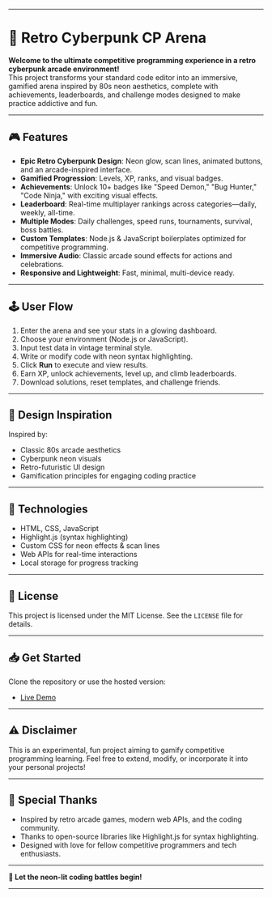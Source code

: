 
***

# 🚀 Retro Cyberpunk CP Arena

**Welcome to the ultimate competitive programming experience in a retro cyberpunk arcade environment!**  
This project transforms your standard code editor into an immersive, gamified arena inspired by 80s neon aesthetics, complete with achievements, leaderboards, and challenge modes designed to make practice addictive and fun.

***

## 🎮 Features

- **Epic Retro Cyberpunk Design**: Neon glow, scan lines, animated buttons, and an arcade-inspired interface.
- **Gamified Progression**: Levels, XP, ranks, and visual badges.
- **Achievements**: Unlock 10+ badges like "Speed Demon," "Bug Hunter," "Code Ninja," with exciting visual effects.
- **Leaderboard**: Real-time multiplayer rankings across categories—daily, weekly, all-time.
- **Multiple Modes**: Daily challenges, speed runs, tournaments, survival, boss battles.
- **Custom Templates**: Node.js & JavaScript boilerplates optimized for competitive programming.
- **Immersive Audio**: Classic arcade sound effects for actions and celebrations.
- **Responsive and Lightweight**: Fast, minimal, multi-device ready.
  
***

## 🕹️ User Flow

1. Enter the arena and see your stats in a glowing dashboard.
2. Choose your environment (Node.js or JavaScript).
3. Input test data in vintage terminal style.
4. Write or modify code with neon syntax highlighting.
5. Click **Run** to execute and view results.
6. Earn XP, unlock achievements, level up, and climb leaderboards.
7. Download solutions, reset templates, and challenge friends.

***

## 🎨 Design Inspiration

Inspired by:
- Classic 80s arcade aesthetics
- Cyberpunk neon visuals
- Retro-futuristic UI design
- Gamification principles for engaging coding practice

***

## 🔧 Technologies

- HTML, CSS, JavaScript
- Highlight.js (syntax highlighting)
- Custom CSS for neon effects & scan lines
- Web APIs for real-time interactions
- Local storage for progress tracking

***

## 📄 License

This project is licensed under the MIT License. See the `LICENSE` file for details.

***

## 📥 Get Started

Clone the repository or use the hosted version:
- [Live Demo](https://ppl-ai-code-interpreter-files.s3.amazonaws.com/web/direct-files/effc204b340c58837f37c232bd343024/b6396571-3119-41f4-8813-1bab676e1dc9/index.html)

***

## ⚠️ Disclaimer

This is an experimental, fun project aiming to gamify competitive programming learning. Feel free to extend, modify, or incorporate it into your personal projects!

***

## 🎉 Special Thanks

- Inspired by retro arcade games, modern web APIs, and the coding community.
- Thanks to open-source libraries like Highlight.js for syntax highlighting.
- Designed with love for fellow competitive programmers and tech enthusiasts.

***

**🌟 Let the neon-lit coding battles begin!**

***

